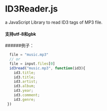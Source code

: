 ID3Reader.js
============

a JavaScript Library to read ID3 tags of MP3 file.
#### 支持utf-8和gbk
######例子：
```javascript
  file = "music.mp3"
  // or
  file = input.files[0]
  id3read("music.mp3", function(id3){
    id3.title;
    id3.title;
    id3.artist;
    id3.album;
    id3.year;
    id3.comment;
    id3.genre;
 })
```
